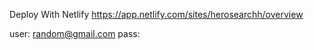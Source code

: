 Deploy With Netlify https://app.netlify.com/sites/herosearchh/overview


user: random@gmail.com
pass: 
